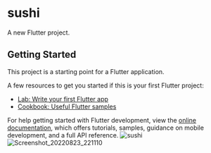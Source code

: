 # sushi

A new Flutter project.

## Getting Started

This project is a starting point for a Flutter application.

A few resources to get you started if this is your first Flutter project:

- [Lab: Write your first Flutter app](https://docs.flutter.dev/get-started/codelab)
- [Cookbook: Useful Flutter samples](https://docs.flutter.dev/cookbook)

For help getting started with Flutter development, view the
[online documentation](https://docs.flutter.dev/), which offers tutorials,
samples, guidance on mobile development, and a full API reference.
![sushi](https://user-images.githubusercontent.com/40968259/186247683-1857a215-a4ee-4d13-b635-d96cd3f430de.jpg)
![Screenshot_20220823_221110](https://user-images.githubusercontent.com/40968259/186248016-60c587c1-00e7-4a56-8987-4310e02bab31.png)


